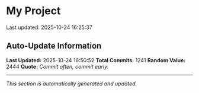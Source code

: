# My Project


Last updated: 2025-10-24 16:25:37
































































































































































































































































































































































































































































































































































































































































































































































































































































































































































































































































































































































































































































































































































































































































































































































































































































































## Auto-Update Information

**Last Updated:** 2025-10-24 16:50:52
**Total Commits:** 1241
**Random Value:** 2444
**Quote:** _Commit often, commit early._

---
_This section is automatically generated and updated._